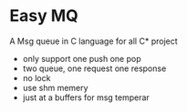 # Easy MQ #

A Msg queue in C language for all C\* project 

 - only support one push one pop
 - two queue, one request one response
 - no lock
 - use shm memery
 - just at a buffers for msg temperar


